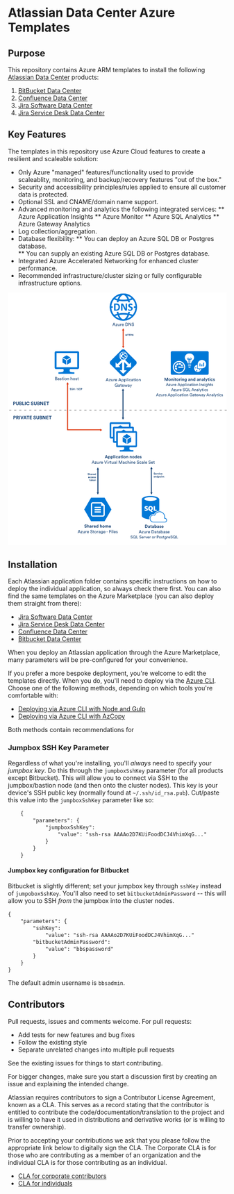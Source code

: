 # Atlassian Data Center Azure Templates

## Purpose
This repository contains Azure ARM templates to install the following [Atlassian Data Center](https://www.atlassian.com/enterprise/data-center) products:  

1. [BitBucket Data Center](https://www.atlassian.com/software/bitbucket/enterprise/data-center)  
2. [Confluence Data Center](https://www.atlassian.com/software/confluence/enterprise/data-center)  
3. [Jira Software Data Center](https://www.atlassian.com/enterprise/data-center/jira)  
4. [Jira Service Desk Data Center](https://www.atlassian.com/software/jira/service-desk/enterprise/data-center)  

## Key Features
The templates in this repository use Azure Cloud features to create a resilient and scaleable solution:  

*  Only Azure "managed" features/functionality used to provide scaleablity, monitoring, and backup/recovery features "out of the box."  
*  Security and accessibility principles/rules applied to ensure all customer data is protected.  
*  Optional SSL and CNAME/domain name support.  
*  Advanced monitoring and analytics the following integrated services:
 **  Azure Application Insights
 **  Azure Monitor
 **  Azure SQL Analytics
 **  Azure Gateway Analytics
*  Log collection/aggregation.  
*  Database flexibility:
 **  You can deploy an Azure SQL DB or Postgres database.  
 **  You can supply an existing Azure SQL DB or Postgres database.  
*  Integrated Azure Accelerated Networking for enhanced cluster performance.  
*  Recommended infrastructure/cluster sizing or fully configurable infrastructure options.  


![Azure Architecture](images/AzureArchitecture.png "Azure Architecture")

## Installation

Each Atlassian application folder contains specific instructions on how to deploy the individual application, so always check there first. You can also find the same templates on the Azure Marketplace (you can also deploy them straight from there):

*  [Jira Software Data Center](https://azuremarketplace.microsoft.com/en-us/marketplace/apps/atlassian.jira-data-center)
*  [Jira Service Desk Data Center](https://azuremarketplace.microsoft.com/en-us/marketplace/apps/atlassian.jira-service-desk)
*  [Confluence Data Center](https://azuremarketplace.microsoft.com/en-us/marketplace/apps/atlassian.confluence-data-center)
*  [Bitbucket Data Center](https://azuremarketplace.microsoft.com/en-us/marketplace/apps/atlassian.bbsdc)

When you deploy an Atlassian application through the Azure Marketplace, many parameters will be pre-configured for your convenience.

If you prefer a more bespoke deployment, you're welcome to edit the templates directly. When you do, you'll need to deploy via the [Azure CLI](https://docs.microsoft.com/en-us/cli/azure/install-azure-cli?view=azure-cli-latest). Choose one of the following methods, depending on which tools you're comfortable with:

*  [Deploying via Azure CLI with Node and Gulp](DEVELOPING.md)
*  [Deploying via Azure CLI with AzCopy](DEVELOPING2.md)

Both methods contain recommendations for

### Jumpbox SSH Key Parameter
Regardless of what you're installing, you'll *always* need to specify your _jumpbox key_. Do this through the `jumpboxSshKey` parameter (for all products except Bitbucket). This will allow you to connect via SSH to the jumpbox/bastion node (and then onto the cluster nodes). This key is your device's SSH public key (normally found at `~/.ssh/id_rsa.pub`). Cut/paste this value into the `jumpboxSshKey` parameter like so:
```
    {
        "parameters": {
            "jumpboxSshKey":
                "value": "ssh-rsa AAAAo2D7KUiFoodDCJ4VhimXqG..."
            }
        }
    }
```
#### Jumpbox key configuration for Bitbucket
Bitbucket is slightly different; set your jumpbox key through `sshKey` instead of `jumpoboxSshKey`. You'll also need to set `bitbucketAdminPassword` -- this will allow you to SSH _from_ the jumpbox into the cluster nodes.
```
{
    "parameters": {
        "sshKey":
            "value": "ssh-rsa AAAAo2D7KUiFoodDCJ4VhimXqG..."
        "bitbucketAdminPassword":
            "value": "bbspassword"
        }
    }
}
```
The default admin username is `bbsadmin`.

## Contributors

Pull requests, issues and comments welcome. For pull requests:

* Add tests for new features and bug fixes
* Follow the existing style
* Separate unrelated changes into multiple pull requests

See the existing issues for things to start contributing.

For bigger changes, make sure you start a discussion first by creating
an issue and explaining the intended change.

Atlassian requires contributors to sign a Contributor License Agreement,
known as a CLA. This serves as a record stating that the contributor is
entitled to contribute the code/documentation/translation to the project
and is willing to have it used in distributions and derivative works
(or is willing to transfer ownership).

Prior to accepting your contributions we ask that you please follow the appropriate
link below to digitally sign the CLA. The Corporate CLA is for those who are
contributing as a member of an organization and the individual CLA is for
those contributing as an individual.

* [CLA for corporate contributors](https://na2.docusign.net/Member/PowerFormSigning.aspx?PowerFormId=e1c17c66-ca4d-4aab-a953-2c231af4a20b)
* [CLA for individuals](https://na2.docusign.net/Member/PowerFormSigning.aspx?PowerFormId=3f94fbdc-2fbe-46ac-b14c-5d152700ae5d)
